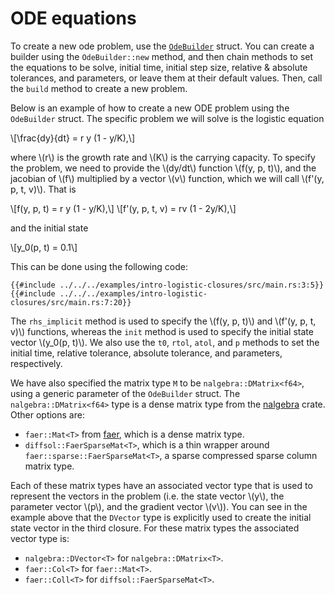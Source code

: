 # ODE equations

To create a new ode problem, use the [`OdeBuilder`](https://docs.rs/diffsol/latest/diffsol/ode_solver/builder/struct.OdeBuilder.html) struct. You can create a builder using the `OdeBuilder::new` method, and then chain methods to set the equations to be solve, initial time, initial step size, relative & absolute tolerances, and parameters, or leave them at their default values. Then, call the `build` method to create a new problem.

Below is an example of how to create a new ODE problem using the `OdeBuilder` struct. 
The specific problem we will solve is the logistic equation 

\\[\frac{dy}{dt} = r y (1 - y/K),\\] 

where \\(r\\) is the growth rate and \\(K\\) is the carrying capacity. 
To specify the problem, we need to provide the \\(dy/dt\\) function \\(f(y, p, t)\\), 
and the jacobian of \\(f\\) multiplied by a vector \\(v\\) function, which we will call \\(f'(y, p, t, v)\\). That is

\\[f(y, p, t) = r y (1 - y/K),\\]
\\[f'(y, p, t, v) = rv (1 - 2y/K),\\]

and the initial state 

\\[y_0(p, t) = 0.1\\]

This can be done using the following code:

```rust,ignore
{{#include ../../../examples/intro-logistic-closures/src/main.rs:3:5}}
{{#include ../../../examples/intro-logistic-closures/src/main.rs:7:20}}
```

The `rhs_implicit` method is used to specify the \\(f(y, p, t)\\) and \\(f'(y, p, t, v)\\) functions, whereas the `init` method is used to specify the initial state vector \\(y_0(p, t)\\).
We also use the `t0`, `rtol`, `atol`, and `p` methods to set the initial time, relative tolerance, absolute tolerance, and parameters, respectively. 

We have also specified the matrix type `M` to be `nalgebra::DMatrix<f64>`, using a generic parameter of the `OdeBuilder` struct.
The `nalgebra::DMatrix<f64>` type is a dense matrix type from the [nalgebra](https://nalgebra.org) crate. Other options are:
- `faer::Mat<T>` from [faer](https://github.com/sarah-ek/faer-rs), which is a dense matrix type.
- `diffsol::FaerSparseMat<T>`, which is a thin wrapper around `faer::sparse::FaerSparseMat<T>`, a sparse compressed sparse column matrix type.
    
Each of these matrix types have an associated vector type that is used to represent the vectors in the problem (i.e. the state vector \\(y\\), the parameter vector \\(p\\), and the gradient vector \\(v\\)).
You can see in the example above that the `DVector` type is explicitly used to create the initial state vector in the third closure.
For these matrix types the associated vector type is:
- `nalgebra::DVector<T>` for `nalgebra::DMatrix<T>`.
- `faer::Col<T>` for `faer::Mat<T>`.
- `faer::Coll<T>` for `diffsol::FaerSparseMat<T>`.